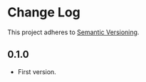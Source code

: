 # Change Log

This project adheres to [Semantic Versioning](http://semver.org/).

## 0.1.0

* First version.
